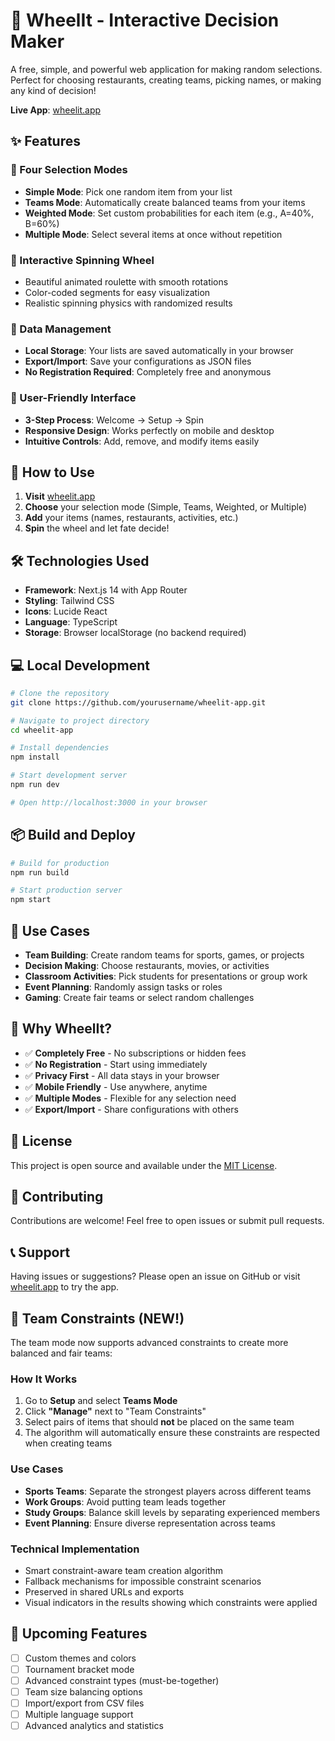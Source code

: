 # 🎯 WheelIt - Interactive Decision Maker

A free, simple, and powerful web application for making random selections. Perfect for choosing restaurants, creating teams, picking names, or making any kind of decision!

**Live App**: [wheelit.app](https://wheelit.app)

## ✨ Features

### 🎲 Four Selection Modes

- **Simple Mode**: Pick one random item from your list
- **Teams Mode**: Automatically create balanced teams from your items
- **Weighted Mode**: Set custom probabilities for each item (e.g., A=40%, B=60%)
- **Multiple Mode**: Select several items at once without repetition

### 🎨 Interactive Spinning Wheel

- Beautiful animated roulette with smooth rotations
- Color-coded segments for easy visualization
- Realistic spinning physics with randomized results

### 💾 Data Management

- **Local Storage**: Your lists are saved automatically in your browser
- **Export/Import**: Save your configurations as JSON files
- **No Registration Required**: Completely free and anonymous

### 📱 User-Friendly Interface

- **3-Step Process**: Welcome → Setup → Spin
- **Responsive Design**: Works perfectly on mobile and desktop
- **Intuitive Controls**: Add, remove, and modify items easily

## 🚀 How to Use

1. **Visit** [wheelit.app](https://wheelit.app)
2. **Choose** your selection mode (Simple, Teams, Weighted, or Multiple)
3. **Add** your items (names, restaurants, activities, etc.)
4. **Spin** the wheel and let fate decide!

## 🛠️ Technologies Used

- **Framework**: Next.js 14 with App Router
- **Styling**: Tailwind CSS
- **Icons**: Lucide React
- **Language**: TypeScript
- **Storage**: Browser localStorage (no backend required)

## 💻 Local Development

```bash
# Clone the repository
git clone https://github.com/yourusername/wheelit-app.git

# Navigate to project directory
cd wheelit-app

# Install dependencies
npm install

# Start development server
npm run dev

# Open http://localhost:3000 in your browser
```

## 📦 Build and Deploy

```bash
# Build for production
npm run build

# Start production server
npm start
```

## 🎯 Use Cases

- **Team Building**: Create random teams for sports, games, or projects
- **Decision Making**: Choose restaurants, movies, or activities
- **Classroom Activities**: Pick students for presentations or group work
- **Event Planning**: Randomly assign tasks or roles
- **Gaming**: Create fair teams or select random challenges

## 🌟 Why WheelIt?

- ✅ **Completely Free** - No subscriptions or hidden fees
- ✅ **No Registration** - Start using immediately
- ✅ **Privacy First** - All data stays in your browser
- ✅ **Mobile Friendly** - Use anywhere, anytime
- ✅ **Multiple Modes** - Flexible for any selection need
- ✅ **Export/Import** - Share configurations with others

## 📄 License

This project is open source and available under the [MIT License](LICENSE).

## 🤝 Contributing

Contributions are welcome! Feel free to open issues or submit pull requests.

## 📞 Support

Having issues or suggestions? Please open an issue on GitHub or visit [wheelit.app](https://wheelit.app) to try the app.

## 🎯 Team Constraints (NEW!)

The team mode now supports advanced constraints to create more balanced and fair teams:

### How It Works

1. Go to **Setup** and select **Teams Mode**
2. Click **"Manage"** next to "Team Constraints"
3. Select pairs of items that should **not** be placed on the same team
4. The algorithm will automatically ensure these constraints are respected when creating teams

### Use Cases

- **Sports Teams**: Separate the strongest players across different teams
- **Work Groups**: Avoid putting team leads together
- **Study Groups**: Balance skill levels by separating experienced members
- **Event Planning**: Ensure diverse representation across teams

### Technical Implementation

- Smart constraint-aware team creation algorithm
- Fallback mechanisms for impossible constraint scenarios
- Preserved in shared URLs and exports
- Visual indicators in the results showing which constraints were applied

## 🔮 Upcoming Features

- [ ] Custom themes and colors
- [ ] Tournament bracket mode
- [ ] Advanced constraint types (must-be-together)
- [ ] Team size balancing options
- [ ] Import/export from CSV files
- [ ] Multiple language support
- [ ] Advanced analytics and statistics
